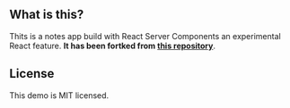 ## What is this?
Thits is a notes app build with React Server Components an experimental React feature. **It has been fortked from [this repository](https://github.com/reactjs/server-components-demo)**.

## License
This demo is MIT licensed.
